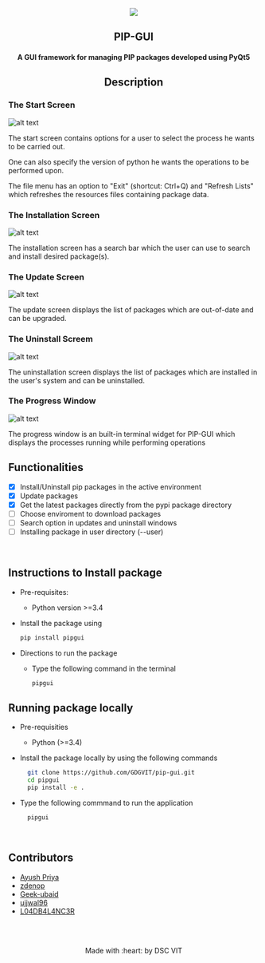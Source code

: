 <p align="center">
	<img src="https://user-images.githubusercontent.com/30529572/72455010-fb38d400-37e7-11ea-9c1e-8cdeb5f5906e.png" />
	<h2 align="center"> PIP-GUI </h2>
	<h4 align="center"> A GUI framework for managing PIP packages developed using PyQt5 </h4>
  <h2 align="center"> Description </h2>
  
  ### The Start Screen
  
  ![alt text](readme/startScreen.png?raw=true "Start Window")

  The start screen contains options for a user to select the process he wants to be carried out.

  One can also specify the version of python he wants the operations to be performed upon.

  The file menu has an option to "Exit" (shortcut: Ctrl+Q) and "Refresh Lists" which refreshes the resources files containing package     data.


  ### The Installation Screen
  ![alt text](readme/installScreen.png?raw=true "Installation Window")

  The installation screen has a search bar which the user can use to search and install desired package(s).


  ### The Update Screen
  ![alt text](readme/updateScreen.png?raw=true "Updation Window")

  The update screen displays the list of packages which are out-of-date and can be upgraded.


  ### The Uninstall Screem
  ![alt text](readme/uninstallScreen.png?raw=true "Uninstallation Window")

  The uninstallation screen displays the list of packages which are installed in the user's system and can be uninstalled.


  ### The Progress Window
  ![alt text](readme/progressWindow.png?raw=true "Progress Window")

  The progress window is an built-in terminal widget for PIP-GUI which displays the processes running while performing operations
 </p>



## Functionalities
- [x]  Install/Uninstall pip packages in the active environment
- [x]  Update packages
- [x]  Get the latest packages directly from the pypi package directory
- [ ]  Choose enviroment to download packages
- [ ]  Search option in updates and uninstall windows
- [ ]  Installing package in user directory (--user)

<br>


## Instructions to Install package

* Pre-requisites:
  - Python version >=3.4
  
* Install the package using 
  ```bash
  pip install pipgui
  ```

* Directions to run the package
  - Type the following command in the terminal
    ```bash
    pipgui
    ```

## Running package locally

* Pre-requisities
  - Python (>=3.4) 

* Install the package locally by using the following commands
  ``` bash
    git clone https://github.com/GDGVIT/pip-gui.git
    cd pipgui
    pip install -e .
  ``` 
* Type the following commmand to run the application
  ``` bash
    pipgui
  ```
<br>

## Contributors

* [Ayush Priya](https://github.com/ayushpriya10)
* [zdenop](https://github.com/zdenop)
* [Geek-ubaid](https://github.com/Geek-ubaid)
* [ujjwal96](https://github.com/ujjwal96)
* [L04DB4L4NC3R](https://github.com/L04DB4L4NC3R)


<br>
<br>

<p align="center">
	Made with :heart: by DSC VIT
</p>


